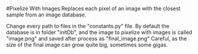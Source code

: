 #Pixelize With Images
Replaces each pixel of an image with the closest sample from an image database.

Change every path to files in the "constants.py" file. By default the database is in folder "initDb", and the image to pixelize with images is called "image.png" and saved after process as "final_image.png"
Careful, as the size of the final image can grow quite big, sometimes some gigas.
